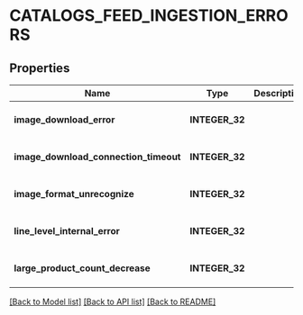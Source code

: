 # CATALOGS_FEED_INGESTION_ERRORS

## Properties
Name | Type | Description | Notes
------------ | ------------- | ------------- | -------------
**image_download_error** | **INTEGER_32** |  | [optional] [default to null]
**image_download_connection_timeout** | **INTEGER_32** |  | [optional] [default to null]
**image_format_unrecognize** | **INTEGER_32** |  | [optional] [default to null]
**line_level_internal_error** | **INTEGER_32** |  | [optional] [default to null]
**large_product_count_decrease** | **INTEGER_32** |  | [optional] [default to null]

[[Back to Model list]](../README.md#documentation-for-models) [[Back to API list]](../README.md#documentation-for-api-endpoints) [[Back to README]](../README.md)


